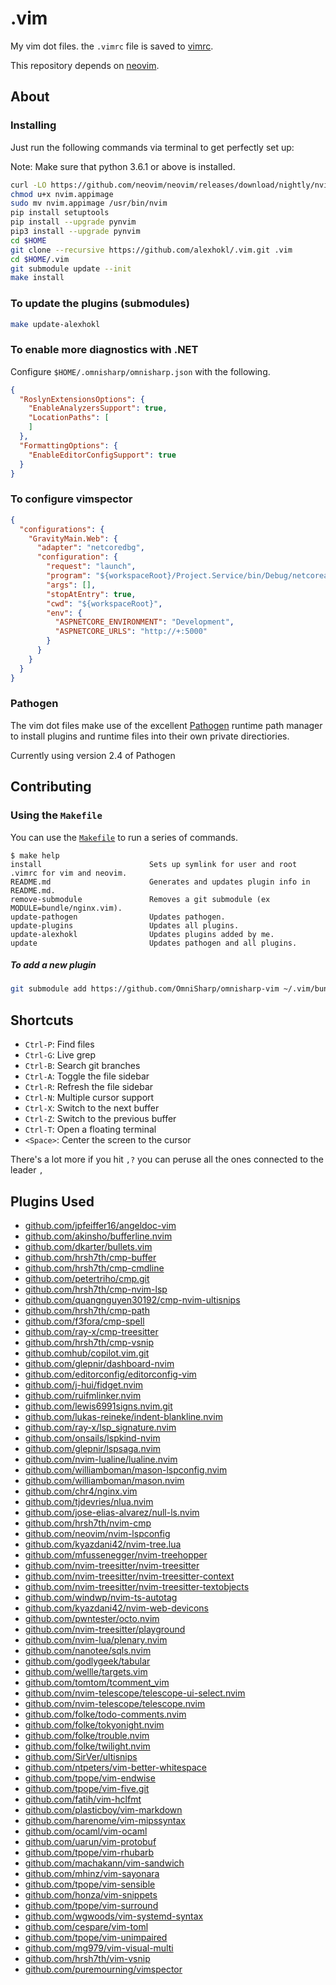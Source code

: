.vim
====

My vim dot files. the `.vimrc` file is saved to [vimrc](https://github.com/alexhokl/.vim/blob/master/vimrc).

This repository depends on [neovim](https://neovim.io/).

## About

### Installing

Just run the following commands via terminal to get perfectly set up:

Note: Make sure that python 3.6.1 or above is installed.

```sh
curl -LO https://github.com/neovim/neovim/releases/download/nightly/nvim.appimage
chmod u+x nvim.appimage
sudo mv nvim.appimage /usr/bin/nvim
pip install setuptools
pip install --upgrade pynvim
pip3 install --upgrade pynvim
cd $HOME
git clone --recursive https://github.com/alexhokl/.vim.git .vim
cd $HOME/.vim
git submodule update --init
make install
```

### To update the plugins (submodules)

```sh
make update-alexhokl
```

### To enable more diagnostics with .NET

Configure `$HOME/.omnisharp/omnisharp.json` with the following.

```json
{
  "RoslynExtensionsOptions": {
    "EnableAnalyzersSupport": true,
    "LocationPaths": [
    ]
  },
  "FormattingOptions": {
    "EnableEditorConfigSupport": true
  }
}
```

### To configure vimspector

```json
{
  "configurations": {
    "GravityMain.Web": {
      "adapter": "netcoredbg",
      "configuration": {
        "request": "launch",
        "program": "${workspaceRoot}/Project.Service/bin/Debug/netcoreapp2.1/Project.Service.dll",
        "args": [],
        "stopAtEntry": true,
        "cwd": "${workspaceRoot}",
        "env": {
          "ASPNETCORE_ENVIRONMENT": "Development",
          "ASPNETCORE_URLS": "http://+:5000"
        }
      }
    }
  }
}
```

### Pathogen
The vim dot files make use of the excellent [Pathogen](https://github.com/tpope/vim-pathogen) runtime path manager to install plugins and runtime files into their own private directiories.

Currently using version 2.4 of Pathogen

## Contributing

### Using the `Makefile`

You can use the [`Makefile`](Makefile) to run a series of commands.

```console
$ make help
install                        Sets up symlink for user and root .vimrc for vim and neovim.
README.md                      Generates and updates plugin info in README.md.
remove-submodule               Removes a git submodule (ex MODULE=bundle/nginx.vim).
update-pathogen                Updates pathogen.
update-plugins                 Updates all plugins.
update-alexhokl                Updates plugins added by me.
update                         Updates pathogen and all plugins.
```

##### To add a new plugin

```sh
git submodule add https://github.com/OmniSharp/omnisharp-vim ~/.vim/bundle/omnisharp-vim
```

## Shortcuts

- `Ctrl-P`: Find files
- `Ctrl-G`: Live grep
- `Ctrl-B`: Search git branches
- `Ctrl-A`: Toggle the file sidebar
- `Ctrl-R`: Refresh the file sidebar
- `Ctrl-N`: Multiple cursor support
- `Ctrl-X`: Switch to the next buffer
- `Ctrl-Z`: Switch to the previous buffer
- `Ctrl-T`: Open a floating terminal
- `<Space>`: Center the screen to the cursor

There's a lot more if you hit `,?` you can peruse all the ones connected to the leader `,`

## Plugins Used
* [github.com/jpfeiffer16/angeldoc-vim](https://github.com/jpfeiffer16/angeldoc-vim)
* [github.com/akinsho/bufferline.nvim](https://github.com/akinsho/bufferline.nvim.git)
* [github.com/dkarter/bullets.vim](https://github.com/dkarter/bullets.vim)
* [github.com/hrsh7th/cmp-buffer](https://github.com/hrsh7th/cmp-buffer.git)
* [github.com/hrsh7th/cmp-cmdline](https://github.com/hrsh7th/cmp-cmdline.git)
* [github.com/petertriho/cmp.git](https://github.com/petertriho/cmp-git.git)
* [github.com/hrsh7th/cmp-nvim-lsp](https://github.com/hrsh7th/cmp-nvim-lsp.git)
* [github.com/quangnguyen30192/cmp-nvim-ultisnips](https://github.com/quangnguyen30192/cmp-nvim-ultisnips)
* [github.com/hrsh7th/cmp-path](https://github.com/hrsh7th/cmp-path.git)
* [github.com/f3fora/cmp-spell](https://github.com/f3fora/cmp-spell)
* [github.com/ray-x/cmp-treesitter](https://github.com/ray-x/cmp-treesitter)
* [github.com/hrsh7th/cmp-vsnip](https://github.com/hrsh7th/cmp-vsnip.git)
* [github.comhub/copilot.vim.git](https://github.com/github/copilot.vim.git)
* [github.com/glepnir/dashboard-nvim](https://github.com/glepnir/dashboard-nvim.git)
* [github.com/editorconfig/editorconfig-vim](https://github.com/editorconfig/editorconfig-vim)
* [github.com/j-hui/fidget.nvim](https://github.com/j-hui/fidget.nvim)
* [github.com/ruifmlinker.nvim](https://github.com/ruifm/gitlinker.nvim)
* [github.com/lewis6991signs.nvim.git](https://github.com/lewis6991/gitsigns.nvim.git)
* [github.com/lukas-reineke/indent-blankline.nvim](https://github.com/lukas-reineke/indent-blankline.nvim.git)
* [github.com/ray-x/lsp_signature.nvim](https://github.com/ray-x/lsp_signature.nvim)
* [github.com/onsails/lspkind-nvim](https://github.com/onsails/lspkind-nvim)
* [github.com/glepnir/lspsaga.nvim](https://github.com/glepnir/lspsaga.nvim.git)
* [github.com/nvim-lualine/lualine.nvim](https://github.com/nvim-lualine/lualine.nvim.git)
* [github.com/williamboman/mason-lspconfig.nvim](https://github.com/williamboman/mason-lspconfig.nvim)
* [github.com/williamboman/mason.nvim](https://github.com/williamboman/mason.nvim)
* [github.com/chr4/nginx.vim](https://github.com/chr4/nginx.vim.git)
* [github.com/tjdevries/nlua.nvim](https://github.com/tjdevries/nlua.nvim)
* [github.com/jose-elias-alvarez/null-ls.nvim](https://github.com/jose-elias-alvarez/null-ls.nvim)
* [github.com/hrsh7th/nvim-cmp](https://github.com/hrsh7th/nvim-cmp.git)
* [github.com/neovim/nvim-lspconfig](https://github.com/neovim/nvim-lspconfig.git)
* [github.com/kyazdani42/nvim-tree.lua](https://github.com/kyazdani42/nvim-tree.lua.git)
* [github.com/mfussenegger/nvim-treehopper](https://github.com/mfussenegger/nvim-treehopper)
* [github.com/nvim-treesitter/nvim-treesitter](https://github.com/nvim-treesitter/nvim-treesitter.git)
* [github.com/nvim-treesitter/nvim-treesitter-context](https://github.com/nvim-treesitter/nvim-treesitter-context)
* [github.com/nvim-treesitter/nvim-treesitter-textobjects](https://github.com/nvim-treesitter/nvim-treesitter-textobjects)
* [github.com/windwp/nvim-ts-autotag](https://github.com/windwp/nvim-ts-autotag)
* [github.com/kyazdani42/nvim-web-devicons](https://github.com/kyazdani42/nvim-web-devicons.git)
* [github.com/pwntester/octo.nvim](https://github.com/pwntester/octo.nvim.git)
* [github.com/nvim-treesitter/playground](https://github.com/nvim-treesitter/playground)
* [github.com/nvim-lua/plenary.nvim](https://github.com/nvim-lua/plenary.nvim.git)
* [github.com/nanotee/sqls.nvim](https://github.com/nanotee/sqls.nvim)
* [github.com/godlygeek/tabular](https://github.com/godlygeek/tabular)
* [github.com/wellle/targets.vim](https://github.com/wellle/targets.vim)
* [github.com/tomtom/tcomment_vim](https://github.com/tomtom/tcomment_vim)
* [github.com/nvim-telescope/telescope-ui-select.nvim](https://github.com/nvim-telescope/telescope-ui-select.nvim)
* [github.com/nvim-telescope/telescope.nvim](https://github.com/nvim-telescope/telescope.nvim.git)
* [github.com/folke/todo-comments.nvim](https://github.com/folke/todo-comments.nvim)
* [github.com/folke/tokyonight.nvim](https://github.com/folke/tokyonight.nvim.git)
* [github.com/folke/trouble.nvim](https://github.com/folke/trouble.nvim)
* [github.com/folke/twilight.nvim](https://github.com/folke/twilight.nvim)
* [github.com/SirVer/ultisnips](https://github.com/SirVer/ultisnips)
* [github.com/ntpeters/vim-better-whitespace](https://github.com/ntpeters/vim-better-whitespace.git)
* [github.com/tpope/vim-endwise](https://github.com/tpope/vim-endwise.git)
* [github.com/tpope/vim-five.git](https://github.com/tpope/vim-fugitive.git)
* [github.com/fatih/vim-hclfmt](https://github.com/fatih/vim-hclfmt.git)
* [github.com/plasticboy/vim-markdown](https://github.com/plasticboy/vim-markdown.git)
* [github.com/harenome/vim-mipssyntax](https://github.com/harenome/vim-mipssyntax.git)
* [github.com/ocaml/vim-ocaml](https://github.com/ocaml/vim-ocaml.git)
* [github.com/uarun/vim-protobuf](https://github.com/uarun/vim-protobuf.git)
* [github.com/tpope/vim-rhubarb](https://github.com/tpope/vim-rhubarb.git)
* [github.com/machakann/vim-sandwich](https://github.com/machakann/vim-sandwich)
* [github.com/mhinz/vim-sayonara](https://github.com/mhinz/vim-sayonara)
* [github.com/tpope/vim-sensible](https://github.com/tpope/vim-sensible.git)
* [github.com/honza/vim-snippets](https://github.com/honza/vim-snippets)
* [github.com/tpope/vim-surround](https://github.com/tpope/vim-surround.git)
* [github.com/wgwoods/vim-systemd-syntax](https://github.com/wgwoods/vim-systemd-syntax.git)
* [github.com/cespare/vim-toml](https://github.com/cespare/vim-toml.git)
* [github.com/tpope/vim-unimpaired](https://github.com/tpope/vim-unimpaired)
* [github.com/mg979/vim-visual-multi](https://github.com/mg979/vim-visual-multi.git)
* [github.com/hrsh7th/vim-vsnip](https://github.com/hrsh7th/vim-vsnip.git)
* [github.com/puremourning/vimspector](https://github.com/puremourning/vimspector)
